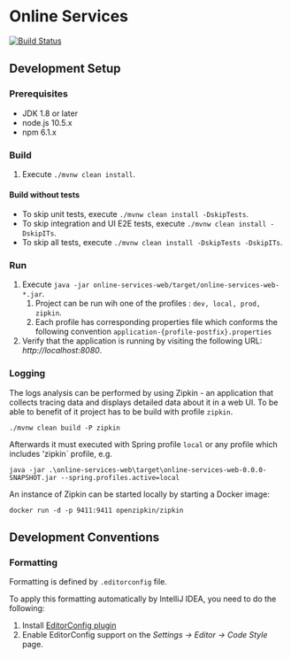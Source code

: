 # Online Services

[![Build Status](https://travis-ci.com/alv-ch/online-services.svg?branch=master)](https://travis-ci.com/alv-ch/online-services)

## Development Setup

### Prerequisites

* JDK 1.8 or later
* node.js 10.5.x
* npm 6.1.x

### Build

1. Execute `./mvnw clean install`.

#### Build without tests

* To skip unit tests, execute `./mvnw clean install -DskipTests`.
* To skip integration and UI E2E tests, execute `./mvnw clean install -DskipITs`.
* To skip all tests, execute `./mvnw clean install -DskipTests -DskipITs`.

### Run

1. Execute `java -jar online-services-web/target/online-services-web-*.jar`.
    1. Project can be run wih one of the profiles : `dev, local, prod, zipkin`. 
    2. Each profile has corresponding properties file which conforms the following convention `application-{profile-postfix}.properties`
2. Verify that the application is running by visiting the following URL: _http://localhost:8080_.

### Logging
The logs analysis can be performed by using Zipkin - an application that collects tracing data and displays detailed data about it in a web UI. To be able to benefit of it project has to be build with profile `zipkin`.

`./mvnw clean build -P zipkin`

Afterwards it must executed with Spring profile `local` or any profile which includes 'zipkin` profile, e.g.

`java -jar .\online-services-web\target\online-services-web-0.0.0-SNAPSHOT.jar --spring.profiles.active=local
`   

 

An instance of Zipkin can be started locally by starting a Docker image:

`docker run -d -p 9411:9411 openzipkin/zipkin
`





## Development Conventions

### Formatting

Formatting is defined by `.editorconfig` file.

To apply this formatting automatically by IntelliJ IDEA, you need to do the following:

1. Install [EditorConfig plugin](https://plugins.jetbrains.com/plugin/7294-editorconfig)
1. Enable EditorConfig support on the *Settings -> Editor -> Code Style* page.    
